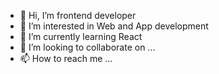 - 👋 Hi, I’m frontend developer
- 👀 I’m interested in Web and App development
- 🌱 I’m currently learning React
- 💞️ I’m looking to collaborate on ...
- 📫 How to reach me ...

<!---
hussaintechworld/hussaintechworld is a ✨ special ✨ repository because its `README.md` (this file) appears on your GitHub profile.
You can click the Preview link to take a look at your changes.
--->
